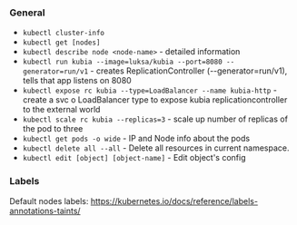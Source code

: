 ### General

* `kubectl cluster-info`
* `kubectl get [nodes]`
* `kubectl describe node <node-name>` - detailed information
* `kubectl run kubia --image=luksa/kubia --port=8080 --generator=run/v1` - creates ReplicationController (--generator=run/v1),
  tells that app listens on 8080
* `kubectl expose rc kubia --type=LoadBalancer --name kubia-http` - create a svc o LoadBalancer type to expose
  kubia replicationcontroller to the external world
* `kubectl scale rc kubia --replicas=3` - scale up number of replicas of the pod to three
* `kubectl get pods -o wide` - IP and Node info about the pods
* `kubectl delete all --all` - Delete all resources in current namespace.
* `kubectl edit [object] [object-name]` - Edit object's config

### Labels

Default nodes labels: https://kubernetes.io/docs/reference/labels-annotations-taints/
